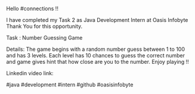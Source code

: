 Hello #connections !!

I have completed my Task 2 as Java Development Intern at Oasis Infobyte Thank You for this opportunity.

Task : Number Guessing Game

Details: The game begins with a random number guess between 1 to 100 and has 3 levels. Each level has 10 chances to guess the correct number and game gives hint that how close are you to the number. Enjoy playing !!

Linkedin video link:

#java #development #intern #github #oasisinfobyte
